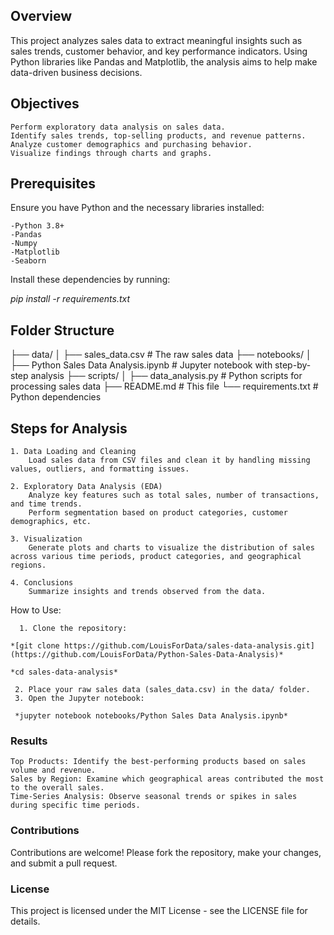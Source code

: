 ## Overview

This project analyzes sales data to extract meaningful insights such as sales trends, customer behavior, and key performance indicators. Using Python libraries like Pandas and Matplotlib, the analysis aims to help make data-driven business decisions.
## Objectives

    Perform exploratory data analysis on sales data.
    Identify sales trends, top-selling products, and revenue patterns.
    Analyze customer demographics and purchasing behavior.
    Visualize findings through charts and graphs.

## Prerequisites

Ensure you have Python and the necessary libraries installed:

    -Python 3.8+
    -Pandas
    -Numpy
    -Matplotlib
    -Seaborn

Install these dependencies by running:

*pip install -r requirements.txt*

## Folder Structure

├── data/
│   ├── sales_data.csv              # The raw sales data
├── notebooks/
│   ├── Python Sales Data Analysis.ipynb  # Jupyter notebook with step-by-step analysis
├── scripts/
│   ├── data_analysis.py            # Python scripts for processing sales data
├── README.md                       # This file
└── requirements.txt                # Python dependencies

## Steps for Analysis

    1. Data Loading and Cleaning
        Load sales data from CSV files and clean it by handling missing values, outliers, and formatting issues.

    2. Exploratory Data Analysis (EDA)
        Analyze key features such as total sales, number of transactions, and time trends.
        Perform segmentation based on product categories, customer demographics, etc.

    3. Visualization
        Generate plots and charts to visualize the distribution of sales across various time periods, product categories, and geographical regions.

    4. Conclusions
        Summarize insights and trends observed from the data.

How to Use:
    
      1. Clone the repository:
    
    *[git clone https://github.com/LouisForData/sales-data-analysis.git](https://github.com/LouisForData/Python-Sales-Data-Analysis)*
    
    *cd sales-data-analysis*
    
     2. Place your raw sales data (sales_data.csv) in the data/ folder.
     3. Open the Jupyter notebook:
     
     *jupyter notebook notebooks/Python Sales Data Analysis.ipynb*
     
### Results

    Top Products: Identify the best-performing products based on sales volume and revenue.
    Sales by Region: Examine which geographical areas contributed the most to the overall sales.
    Time-Series Analysis: Observe seasonal trends or spikes in sales during specific time periods.

### Contributions

Contributions are welcome! Please fork the repository, make your changes, and submit a pull request.

### License

This project is licensed under the MIT License - see the LICENSE file for details.
